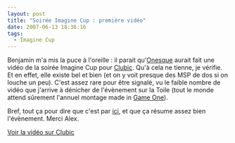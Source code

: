 ```yaml
---
layout: post
title: "Soirée Imagine Cup : première vidéo"
date: 2007-06-13 18:36:16
tags:
  - Imagine Cup
---
```


Benjamin m'a mis la puce à l'oreille&nbsp;: il parait qu'[Onesque](//www.onesque.net/blog/) aurait fait une vidéo de la soirée Imagine Cup pour [Clubic](//www.clubic.com). Qu'à cela ne tienne, je vérifie. Et en effet, elle existe bel et bien (et on y voit presque des MSP de dos si on louche un peu). C'est assez rare pour être signalé, vu le faible nombre de vidéo que j'arrive à dénicher de l'évènement sur la Toile (tout le monde attend s&ucirc;rement l'annuel montage made in [Game One](http://www.gameone.net)).

Bref, tout ça pour dire que c'est par [ici](http://www.clubic.com/actualite-74991-video-finale-francaise-imagine-cup-2007.html), et que ça résume assez bien l'évènement. Merci Alex.

[Voir la vidéo sur Clubic](http://www.clubic.com/actualite-74991-video-finale-francaise-imagine-cup-2007.html)